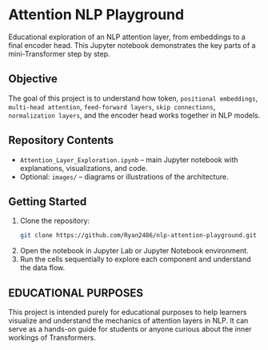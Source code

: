 # Attention NLP Playground

Educational exploration of an NLP attention layer, from embeddings to a final encoder head. 
This Jupyter notebook demonstrates the key parts of a mini-Transformer step by step.

## Objective

The goal of this project is to understand how token, ``positional embeddings``, ``multi-head attention``, ``feed-forward layers``, ``skip connections``, ``normalization layers``, 
and the encoder head works together in NLP models.

## Repository Contents

- `Attention_Layer_Exploration.ipynb` – main Jupyter notebook with explanations, visualizations, and code.
- Optional: `images/` – diagrams or illustrations of the architecture.

## Getting Started

1. Clone the repository:
   ```bash
   git clone https://github.com/Ryan2486/nlp-attention-playground.git
   ```
2. Open the notebook in Jupyter Lab or Jupyter Notebook environment. 
3. Run the cells sequentially to explore each component and understand the data flow.

## EDUCATIONAL PURPOSES

This project is intended purely for educational purposes to help learners visualize and understand the mechanics of attention layers in NLP. 
It can serve as a hands-on guide for students or anyone curious about the inner workings of Transformers.